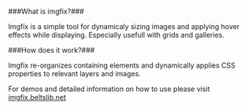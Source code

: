 ###What is imgfix?###

Imgfix is a simple tool for dynamicaly sizing images and applying hover effects while displaying. Especially usefull with grids and galleries.

###How does it work?###

Imgfix re-organizes containing elements and dynamically applies CSS properties to relevant layers and images.

For demos and detailed information on how to use please visit [imgfix.beltslib.net](http://imgfix.beltslib.net)
